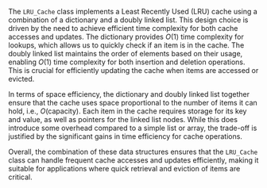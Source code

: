 The `LRU_Cache` class implements a Least Recently Used (LRU) cache using a combination of a dictionary and a doubly linked list. This design choice is driven by the need to achieve efficient time complexity for both cache accesses and updates. The dictionary provides $O(1)$ time complexity for lookups, which allows us to quickly check if an item is in the cache. The doubly linked list maintains the order of elements based on their usage, enabling $O(1)$ time complexity for both insertion and deletion operations. This is crucial for efficiently updating the cache when items are accessed or evicted.

In terms of space efficiency, the dictionary and doubly linked list together ensure that the cache uses space proportional to the number of items it can hold, i.e., $O(\text{capacity})$. Each item in the cache requires storage for its key and value, as well as pointers for the linked list nodes. While this does introduce some overhead compared to a simple list or array, the trade-off is justified by the significant gains in time efficiency for cache operations.

Overall, the combination of these data structures ensures that the `LRU_Cache` class can handle frequent cache accesses and updates efficiently, making it suitable for applications where quick retrieval and eviction of items are critical.